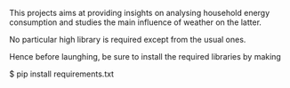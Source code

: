 This projects aims at providing insights on analysing household energy consumption and studies the main influence of weather on the latter.

No particular high library is required except from the usual ones.

Hence before launghing, be sure to install the required libraries by making 

$ pip install requirements.txt
